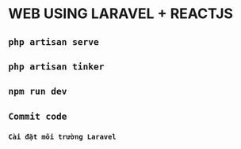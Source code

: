 # WEB USING LARAVEL + REACTJS

## `php artisan serve`

## `php artisan tinker`

## `npm run dev`

## `Commit code`

### `Cài đặt môi trường Laravel`